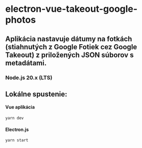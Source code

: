# electron-vue-takeout-google-photos
## Aplikácia nastavuje dátumy na fotkách (stiahnutých z Google Fotiek cez Google Takeout) z priložených JSON súborov s metadátami.

### Node.js 20.x (LTS)

## Lokálne spustenie:
#### Vue aplikácia
```yarn dev```
#### Electron.js
```yarn start```
